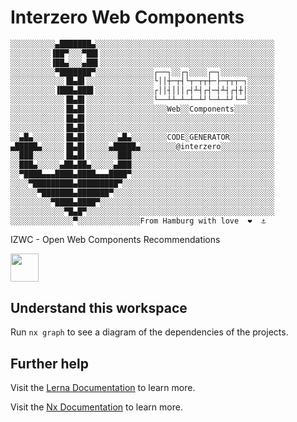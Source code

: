 # Interzero Web Components

```bash
░░░░░░░░░░▄███████▄░░░░░░░░░░░░░░░░░░░░░░░░░░░░░░░░░░░░░░░░
░░░░░░░░░▐██▀░░░▀██▌░░░░░░░░░░░░░░░░░░░░░░░░░░░░░░░░░░░░░░░
░░░░░░░░░▐██▄░░░▄██▌░░░░░░░░░░░░░░░░░░░░░░░░░░░░░░░░░░░░░░░
░░░░░░░░░░▀███████▀░░░░░░░░░░░░░┌──┐░░┌┐░░░░┌─┐░░░░░░░░░░░░
░░░░░░░░░░░░▐█▄█▌░░░░░░░░░░░░░░░└││┼─┬┤└┬─┬┬┼─├─┬┬┬─┐░░░░░░
░░░░░░░░░░▐███▄███▌░░░░░░░░░░░░░┌││┤│││┌┤┴┤┌┤─┤┴┤┌┤┼│░░░░░░
░░░░░░░░░░░░▐█▄█▌░░░░░░░░░░░░░░░└──┴┴─┴─┴─┴┘└─┴─┴┘└─┘░░░░░░
░░░░░░░░░░░░▐█▄█▌░░░░░░░░░░░░░░░░░░Web░░Components░░░░░░░░░
░░░░░░░░░░░░▐█▄█▌░░░░░░░░░░░░░░░░░░░░░░░░░░░░░░░░░░░░░░░░░░
░░░░░░░░░░░░▐█▄█▌░░░░░░░░░░░░░░░░░░░░░░░░░░░░░░░░░░░░░░░░░░
░░▄█▄░░░░░░░▐█▄█▌░░░░░░░▄█▄░░░░░░░░CODE░GENERATOR░░░░░░░░░░
▄█████▄░░░░░▐█▄█▌░░░░░▄█████▄░░░░░░░░@interzero░░░░░░░░░░░░
░░███░░░░░░░▐█▄█▌░░░░░░░███░░░░░░░░░░░░░░░░░░░░░░░░░░░░░░░░
░░███▄░░░░░▄██▄██▄░░░░░▄███░░░░░░░░░░░░░░░░░░░░░░░░░░░░░░░░
░░▀████▄▄▄████▄████▄▄▄████▀░░░░░░░░░░░░░░░░░░░░░░░░░░░░░░░░
░░░░▀█████████▄█████████▀░░░░░░░░░░░░░░░░░░░░░░░░░░░░░░░░░░
░░░░░░▀███████▄███████▀░░░░░░░░░░░░░░░░░░░░░░░░░░░░░░░░░░░░
░░░░░░░░░▀████▄████▀░░░░░░░░░░░░░░░░░░░░░░░░░░░░░░░░░░░░░░░
░░░░░░░░░░░░▀█▄█▀░░░░░░░░░░░░░░░░░░░░░░░░░░░░░░░░░░░░░░░░░░
░░░░░░░░░░░░░░▀░░░░░░░░░░░░░░From Hamburg with love  ❤️  ⚓
```

IZWC - Open Web Components Recommendations

<a alt="Nx logo" href="https://nx.dev" target="_blank" rel="noreferrer"><img src="https://raw.githubusercontent.com/nrwl/nx/master/images/nx-logo.png" width="45"></a>

## Understand this workspace

Run `nx graph` to see a diagram of the dependencies of the projects.

## Further help

Visit the [Lerna Documentation](https://lerna.js.org/docs/introduction) to learn more.

Visit the [Nx Documentation](https://nx.dev) to learn more.
